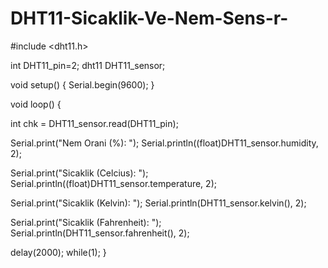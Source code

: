 # DHT11-Sicaklik-Ve-Nem-Sens-r-
#include <dht11.h> 
 
int DHT11_pin=2; 
dht11 DHT11_sensor; 
 
void setup()
{
  Serial.begin(9600); 
}
 
void loop()
{
  
 
  int chk = DHT11_sensor.read(DHT11_pin);
 
 
  Serial.print("Nem Orani (%): ");
  Serial.println((float)DHT11_sensor.humidity, 2);
 
  Serial.print("Sicaklik (Celcius): ");
  Serial.println((float)DHT11_sensor.temperature, 2);
 
  Serial.print("Sicaklik (Kelvin): ");
  Serial.println(DHT11_sensor.kelvin(), 2);
  
  Serial.print("Sicaklik (Fahrenheit): ");
  Serial.println(DHT11_sensor.fahrenheit(), 2);
 

  delay(2000);
 while(1);
}
